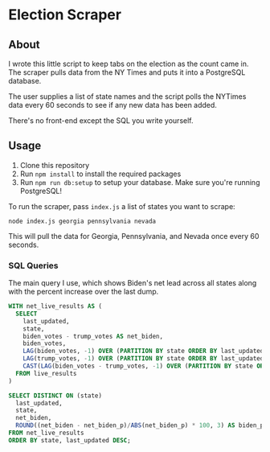 # Election Scraper

## About

I wrote this little script to keep tabs on the election as the count came in. The scraper pulls data from the NY Times and puts it into a PostgreSQL database.

The user supplies a list of state names and the script polls the NYTimes data every 60 seconds to see if any new data has been added.

There's no front-end except the SQL you write yourself.

## Usage

1. Clone this repository
1. Run `npm install` to install the required packages
1. Run `npm run db:setup` to setup your database. Make sure you're running PostgreSQL!

To run the scraper, pass `index.js` a list of states you want to scrape:

```console
node index.js georgia pennsylvania nevada
```

This will pull the data for Georgia, Pennsylvania, and Nevada once every 60 seconds.

### SQL Queries

The main query I use, which shows Biden's net lead across all states along with the percent increase over the last dump.

```sql
WITH net_live_results AS (
  SELECT
    last_updated,
    state,
    biden_votes - trump_votes AS net_biden,
    biden_votes,
    LAG(biden_votes, -1) OVER (PARTITION BY state ORDER BY last_updated DESC) AS biden_votes_p,
    LAG(trump_votes, -1) OVER (PARTITION BY state ORDER BY last_updated DESC) AS trump_votes_p,
    CAST(LAG(biden_votes - trump_votes, -1) OVER (PARTITION BY state ORDER BY last_updated DESC) AS DECIMAL(10,4)) AS net_biden_p
  FROM live_results
)

SELECT DISTINCT ON (state)
  last_updated,
  state,
  net_biden,
  ROUND((net_biden - net_biden_p)/ABS(net_biden_p) * 100, 3) AS biden_pct_inc
FROM net_live_results
ORDER BY state, last_updated DESC;
```
